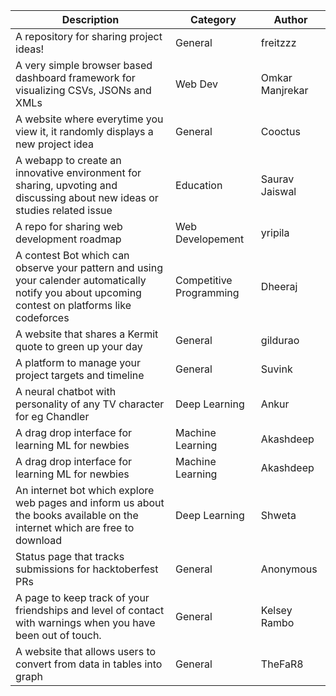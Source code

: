 |Description|Category|Author|
|-----------|--------|------|
|A repository for sharing project ideas!|General|freitzzz|
|A very simple browser based dashboard framework for visualizing CSVs, JSONs and XMLs |Web Dev| Omkar Manjrekar|
|A website where everytime you view it, it randomly displays a new project idea|General|Cooctus|
|A webapp to create an innovative environment for sharing, upvoting and discussing about new ideas or studies related issue | Education |Saurav Jaiswal
|A repo for sharing web development roadmap|Web Developement|yripila|
|A contest Bot which can observe your pattern and using your calender automatically notify you about upcoming contest on platforms like codeforces|Competitive Programming|Dheeraj|
|A website that shares a Kermit quote to green up your day|General|gildurao
|A platform to manage your project targets and timeline|General|Suvink
|A neural chatbot with personality of any TV character for eg Chandler|Deep Learning|Ankur|
|A drag drop interface for learning ML for newbies|Machine Learning|Akashdeep|
|A drag drop interface for learning ML for newbies|Machine Learning|Akashdeep
|An internet bot which explore web pages and inform us about the books available on the internet which are free to download|Deep Learning|Shweta|
|Status page that tracks submissions for hacktoberfest PRs|General|Anonymous|
|A page to keep track of your friendships and level of contact with warnings when you have been out of touch.|General|Kelsey Rambo|
|A website that allows users to convert from data in tables into graph|General|TheFaR8|
